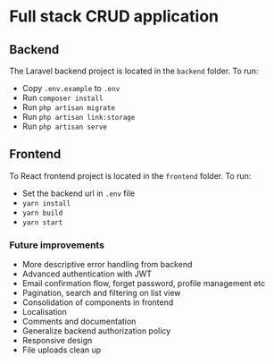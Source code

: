 # Full stack CRUD application

## Backend
The Laravel backend project is located in the `backend` folder.
To run:
- Copy `.env.example` to `.env`
- Run `composer install`
- Run `php artisan migrate`
- Run `php artisan link:storage`
- Run `php artisan serve`


## Frontend
To React frontend project is located in the `frontend` folder.
To run:
- Set the backend url in `.env` file
- `yarn install`
- `yarn build`
- `yarn start`

### Future improvements
- More descriptive error handling from backend
- Advanced authentication with JWT
- Email confirmation flow, forget password, profile management etc
- Pagination, search and filtering on list view
- Consolidation of components in frontend
- Localisation
- Comments and documentation
- Generalize backend authorization policy
- Responsive design
- File uploads clean up
